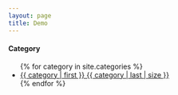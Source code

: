 ```yaml
---
layout: page
title: Demo
---
```


<h4>Category</h4>
<ul>
    {% for category in site.categories %}
    <li><a href="/categories/{{ category | first }}/" title="view all
posts">{{ category | first }} {{ category | last | size }}</a>
    </li>
    {% endfor %}
</ul>
